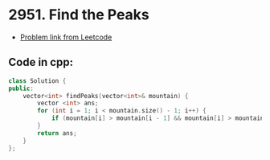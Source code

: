 # 2951. Find the Peaks
- [Problem link from Leetcode](https://leetcode.com/problems/find-the-peaks/description/)
## Code in cpp:
```cpp
class Solution {
public:
    vector<int> findPeaks(vector<int>& mountain) {
        vector <int> ans;
        for (int i = 1; i < mountain.size() - 1; i++) {
            if (mountain[i] > mountain[i - 1] && mountain[i] > mountain[i + 1]) ans.push_back(i);
        }
        return ans;
    }
};
```
